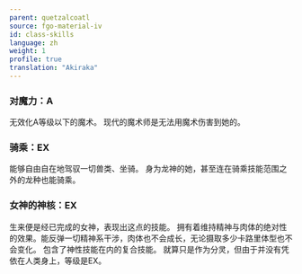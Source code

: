 ```yaml
---
parent: quetzalcoatl
source: fgo-material-iv
id: class-skills
language: zh
weight: 1
profile: true
translation: "Akiraka"
---
```


### 对魔力：A

无效化A等级以下的魔术。
现代的魔术师是无法用魔术伤害到她的。

### 骑乘：EX

能够自由自在地驾驭一切兽类、坐骑。
身为龙神的她，甚至连在骑乘技能范围之外的龙种也能骑乘。

### 女神的神核：EX

生来便是经已完成的女神，表现出这点的技能。
拥有着维持精神与肉体的绝对性的效果。能反弹一切精神系干涉，肉体也不会成长，无论摄取多少卡路里体型也不会变化。
包含了神性技能在内的复合技能。
就算只是作为分灵，但由于并没有凭依在人类身上，等级是EX。
